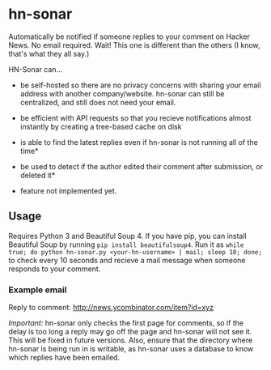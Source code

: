 # hn-sonar
Automatically be notified if someone replies to your comment on Hacker News. No email required. Wait! This one is different than the others (I know, that's what they all say.)

HN-Sonar can...

- be self-hosted so there are no privacy concerns with sharing your email address with another company/website. hn-sonar can still be centralized, and still does not need your email.

- be efficient with API requests so that you recieve notifications almost instantly by creating a tree-based cache on disk

- is able to find the latest replies even if hn-sonar is not running all of the time*

- be used to detect if the author edited their comment after submission, or deleted it*

* feature not implemented yet.

## Usage

Requires Python 3 and Beautiful Soup 4. If you have pip, you can install Beautiful Soup by running `pip install beautifulsoup4`. Run it as `while true; do python hn-sonar.py <your-hn-username> | mail; sleep 10; done;` to check every 10 seconds and recieve a mail message when someone responds to your comment.

### Example email

Reply to comment: http://news.ycombinator.com/item?id=xyz

*Important:* hn-sonar only checks the first page for comments, so if the delay is too long a reply may go off the page and hn-sonar will not see it. This will be fixed in future versions. Also, ensure that the directory where hn-sonar is being run in is writable, as hn-sonar uses a database to know which replies have been emailed.
